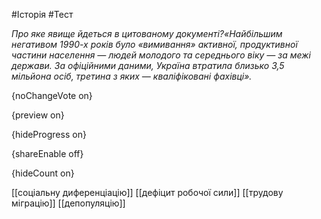 #Історія #Тест

*Про яке явище йдеться в цитованому документі?«Найбільшим  негативом 1990-х років було «вимивання» активної, продуктивної частини  населення — людей молодого та середнього віку — за межі держави. За  офіційними даними, Україна втратила близько 3,5 мільйона осіб,  третина з яких — кваліфіковані фахівці».*

{noChangeVote on}

{preview on}

{hideProgress on}

{shareEnable off}

{hideCount on}

[[соціальну диференціацію]]
[[дефіцит робочої сили]]
[[трудову міграцію]]
[[депопуляцію]]
